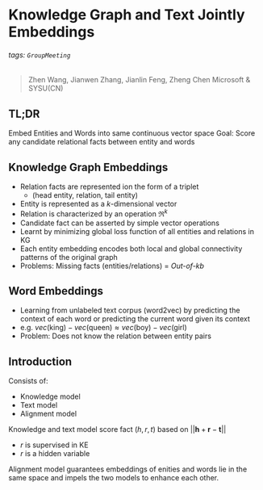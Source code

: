 # Knowledge Graph and Text Jointly Embeddings
###### tags: `GroupMeeting`

> Zhen Wang, Jianwen Zhang, Jianlin Feng, Zheng Chen
> Microsoft & SYSU(CN)

## TL;DR

Embed Entities and Words into same continuous vector space
Goal: Score any candidate relational facts between entity and words

## Knowledge Graph Embeddings

- Relation facts are represented ion the form of a triplet
    - $(\text{head entity, relation, tail entity})$
- Entity is represented as a $k$-dimensional vector
- Relation is characterized by an operation $\mathfrak{R}^k$
- Candidate fact can be asserted by simple vector operations
- Learnt by minimizing global loss function of all entities and relations in KG
- Each entity embedding encodes both local and global connectivity patterns of the original graph
- Problems: Missing facts (entities/relations) = *Out-of-kb*

## Word Embeddings

- Learning from unlabeled text corpus (word2vec) by predicting the context of each word or predicting the current word given its context
- e.g. $vec(\text{king}) - vec(\text{queen}) \approx vec(\text{boy}) - vec(\text{girl})$
- Problem: Does not know the relation between entity pairs

## Introduction

Consists of:
- Knowledge model
- Text model
- Alignment model

Knowledge and text model score fact $(h,r,t)$ based on $||\textbf{h} + \textbf{r} - \textbf{t}||$
- $r$ is supervised in KE
- $r$ is a hidden variable

Alignment model guarantees embeddings of enities and words lie in the same space and impels the two models to enhance each other.